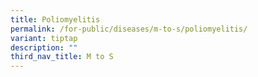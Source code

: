 ```yaml
---
title: Poliomyelitis
permalink: /for-public/diseases/m-to-s/poliomyelitis/
variant: tiptap
description: ""
third_nav_title: M to S
---
```

